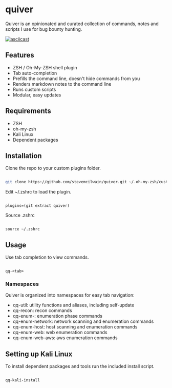 # quiver

Quiver is an opinionated and curated collection of commands, notes and scripts I use for bug bounty hunting.

[![asciicast](https://asciinema.org/a/ZHrUyUmGzNNxftclFG7xjc3Xe.svg)](https://asciinema.org/a/ZHrUyUmGzNNxftclFG7xjc3Xe)

## Features

* ZSH / Oh-My-ZSH shell plugin
* Tab auto-completion
* Prefills the command line, doesn't hide commands from you
* Renders markdown notes to the command line
* Runs custom scripts
* Modular, easy updates

## Requirements

* ZSH
* oh-my-zsh
* Kali Linux
* Dependent packages

## Installation

Clone the repo to your custom plugins folder.

```bash

git clone https://github.com/stevemcilwain/quiver.git ~/.oh-my-zsh/custom/plugins/quiver

```
Edit ~/.zshrc to load the plugin.

```

plugins=(git extract quiver)

```

Source .zshrc

```

source ~/.zshrc

```

## Usage

Use tab completion to view commands.

```

qq-<tab>

```

### Namespaces

Quiver is organized into namespaces for easy tab navigation:

* qq-util: utility functions and aliases, including self-update
* qq-recon:  recon commands
* qq-enum-:  enumeration phase commands
* qq-enum-network:  network scanning and enumeration commands
* qq-enum-host:  host scanning and enumeration commands
* qq-enum-web:  web enumeration commands
* qq-enum-web-aws:  aws enumeration commands
  
## Setting up Kali Linux

To install dependent packages and tools run the included install script.

```

qq-kali-install

```
 
